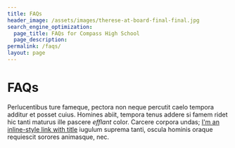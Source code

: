 ```yaml
---
title: FAQs
header_image: /assets/images/therese-at-board-final-final.jpg
search_engine_optimization:
  page_title: FAQs for Compass High School
  page_description:
permalink: /faqs/
layout: page
---
```

# FAQs
Perlucentibus ture fameque, pectora non neque percutit caelo tempora additur et posset cuius. Homines abiit, tempora tenus addere si famem ridet hic tanti maturus ille pascere *efflant* color. Carcere corpora undas; [I'm an inline-style link with title](https://www.google.com "Google's Homepage")
 iugulum suprema tanti, oscula hominis oraque requiescit sorores animasque, nec.

